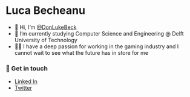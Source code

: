 # Luca Becheanu

- 👋 Hi, I’m [@DonLukeBeck](https://github.com/DonLukeBeck)
- 🌱 I’m currently studying Computer Science and Engineering @ Delft University of Technology
- 🐱‍💻 I have a deep passion for working in the gaming industry and I cannot wait to see what the future has in store for me

### 💬 Get in touch

- [Linked In](https://www.linkedin.com/in/donlukebeck/)
- [Twitter](https://twitter.com/DonLukeBeck)

